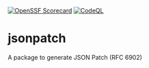 [![OpenSSF Scorecard](https://api.scorecard.dev/projects/github.com/maikknebel/jsonpatch/badge)](https://scorecard.dev/viewer/?uri=github.com/maikknebel/jsonpatch)
[![CodeQL](https://github.com/maikknebel/jsonpatch/actions/workflows/codeql.yml/badge.svg)](https://github.com/maikknebel/jsonpatch/actions/workflows/codeql.yml)

# jsonpatch

A package to generate JSON Patch (RFC 6902)
